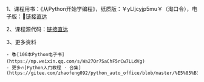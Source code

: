 1、课程用书：《从Python开始学编程》，纸质版：￥yLIjcyjp5mu￥（淘口令），电子版：👀[链接直达](https://mp.weixin.qq.com/s/wuKtpeInbwM6UwwuKyUcfQ)

2、课程源代码：[链接直达](https://gitee.com/zhaofeng092/python_auto_office/tree/master/B%E7%AB%99/%E9%9D%9E%E4%B8%93%E4%B8%9A%E4%BA%BA%E5%91%98%E7%9A%84Python%E5%85%A5%E9%97%A8%E8%AF%BE/%E9%85%8D%E5%A5%97%E6%BA%90%E4%BB%A3%E7%A0%81)

3、更多资料

	- 📚[106本Python电子书](https://mp.weixin.qq.com/s/Wa27Or7SaChF5rCw7LLdVg)
	- 更多🔥[Python入门教程 · 合集](https://gitee.com/zhaofeng092/python_auto_office/blob/master/%E5%85%B3%E9%94%AE%E8%AF%8D/%E7%BE%A4%E8%81%8A/%E6%9C%80%E6%96%B0%E6%95%99%E7%A8%8B/%E5%85%A5%E9%97%A8.md)